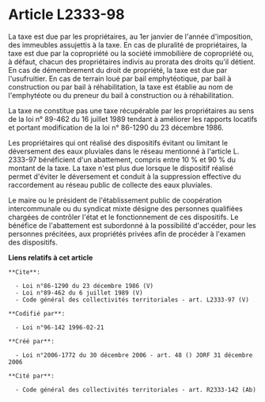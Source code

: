 # Article L2333-98

La taxe est due par les propriétaires, au 1er janvier de l'année d'imposition, des immeubles assujettis à la taxe. En cas de
pluralité de propriétaires, la taxe est due par la copropriété ou la société immobilière de copropriété ou, à défaut, chacun
des propriétaires indivis au prorata des droits qu'il détient. En cas de démembrement du droit de propriété, la taxe est due
par l'usufruitier. En cas de terrain loué par bail emphytéotique, par bail à construction ou par bail à réhabilitation, la
taxe est établie au nom de l'emphytéote ou du preneur du bail à construction ou à réhabilitation. 

La taxe ne constitue pas une taxe récupérable par les propriétaires au sens de la loi n° 89-462 du 16 juillet 1989 tendant à
améliorer les rapports locatifs et portant modification de la loi n° 86-1290 du 23 décembre 1986. 

Les propriétaires qui ont réalisé des dispositifs évitant ou limitant le déversement des eaux pluviales dans le réseau
mentionné à l'article L. 2333-97 bénéficient d'un abattement, compris entre 10 % et 90 % du montant de la taxe. La taxe n'est
plus due lorsque le dispositif réalisé permet d'éviter le déversement et conduit à la suppression effective du raccordement
au réseau public de collecte des eaux pluviales. 

Le maire ou le président de l'établissement public de coopération intercommunale ou du syndicat mixte désigne des personnes
qualifiées chargées de contrôler l'état et le fonctionnement de ces dispositifs. Le bénéfice de l'abattement est subordonné à
la possibilité d'accéder, pour les personnes précitées, aux propriétés privées afin de procéder à l'examen des dispositifs.

**Liens relatifs à cet article**

	**Cite**:

	  - Loi n°86-1290 du 23 décembre 1986 (V)
	  - Loi n°89-462 du 6 juillet 1989 (V)
	  - Code général des collectivités territoriales - art. L2333-97 (V)

	**Codifié par**:

	  - Loi n°96-142 1996-02-21

	**Créé par**:

	  - Loi n°2006-1772 du 30 décembre 2006 - art. 48 () JORF 31 décembre 2006

	**Cité par**:

	  - Code général des collectivités territoriales - art. R2333-142 (Ab)
